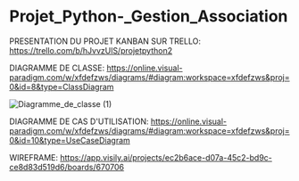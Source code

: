 # Projet_Python-_Gestion_Association

PRESENTATION DU PROJET KANBAN SUR TRELLO:
https://trello.com/b/hJvvzUlS/projetpython2

DIAGRAMME DE CLASSE:
https://online.visual-paradigm.com/w/xfdefzws/diagrams/#diagram:workspace=xfdefzws&proj=0&id=8&type=ClassDiagram

![Diagramme_de_classe (1)](https://github.com/DAAK6115/Projet_Python-_Gestion_Association/assets/122787773/eac86428-e3e6-4b28-974d-2dacce79dd52)


DIAGRAMME DE CAS D'UTILISATION:
https://online.visual-paradigm.com/w/xfdefzws/diagrams/#diagram:workspace=xfdefzws&proj=0&id=10&type=UseCaseDiagram

WIREFRAME:
https://app.visily.ai/projects/ec2b6ace-d07a-45c2-bd9c-ce8d83d519d6/boards/670706
